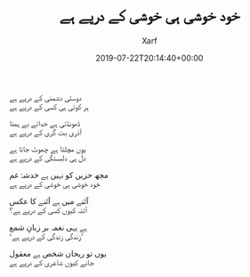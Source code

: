 ﻿---
id: 208
title: خود خوشی ہی خوشی کے درپے ہے
date: 2019-07-22T20:14:40+00:00
author: Xarf
layout: post
image: 'https://cdn.pixabay.com/photo/2015/11/13/14/44/candle-1042087_1280.jpg'
permalink: '/2019/07/%d8%ba%d8%b2%d9%84-9'
category: 'غزل'
---

<span style="font-family: mehr;">دوستی دشمنی کے درپے ہے</span>  
<span style="font-family: mehr;">ہر کوئی ہی کسی کے درپے ہے</span>

<span style="font-family: mehr;">ڈھونڈتی ہے خدائے بے ہمتا</span>  
<span style="font-family: mehr;">آذری بت گری کے درپے ہے</span>

<span style="font-family: mehr;">یوں مچلتا ہے چھوٹ جاتا ہے</span>  
<span style="font-family: mehr;">دل ہی دلبستگی کے درپے ہے</span>

<span style="font-family: mehr;">مجھ حزیں کو نہیں ہے خدشۂ غم</span>  
<span style="font-family: mehr;">خود خوشی ہی خوشی کے درپے ہے</span>

<span style="font-family: mehr;">آئنے میں ہے آئنے کا عکس</span>  
<span style="font-family: mehr;">آئنہ کیوں کسی کے درپے ہے؟</span>

<span style="font-family: mehr;">ہے یہی نغمہ بر زبانِ شمع</span>  
<span style="font-family: mehr;">&#8216;زندگی زندگی کے درپے ہے&#8217;</span>

<span style="font-family: mehr;">یوں تو ریحان شخص ہے معقول</span>  
<span style="font-family: mehr;">جانے کیوں شاعری کے درپے ہے</span>
